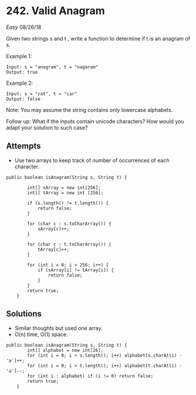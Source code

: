 # 242. Valid Anagram
*Easy*
08/26/18

Given two strings s and t , write a function to determine if t is an anagram of s.

Example 1:
```
Input: s = "anagram", t = "nagaram"
Output: true
```
Example 2:
```
Input: s = "rat", t = "car"
Output: false
```
Note:
You may assume the string contains only lowercase alphabets.

Follow up:
What if the inputs contain unicode characters? How would you adapt your solution to such case?

## Attempts
* Use two arrays to keep track of number of occurrences of each character.

```
public boolean isAnagram(String s, String t) {

        int[] sArray = new int[256];
        int[] tArray = new int [256];

        if (s.length() != t.length()) {
            return false;
        }

        for (char c : s.toCharArray()) {
            sArray[c]++;
        }

        for (char c : t.toCharArray()) {
            tArray[c]++;
        }

        for (int i = 0; i < 256; i++) {
            if (sArray[i] != tArray[i]) {
                return false;
            }
        }
        return true;
    }
```

## Solutions
* Similar thoughts but used one array.
* O(n) time, O(1) space.

```
public boolean isAnagram(String s, String t) {
        int[] alphabet = new int[26];
        for (int i = 0; i < s.length(); i++) alphabet[s.charAt(i) - 'a']++;
        for (int i = 0; i < t.length(); i++) alphabet[t.charAt(i) - 'a']--;
        for (int i : alphabet) if (i != 0) return false;
        return true;
    }
```
